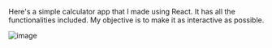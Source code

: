 Here's a simple calculator app that I made using React. 
It has all the functionalities included. 
My objective is to make it as interactive as possible.

![image](https://github.com/yushika-j/calculator/assets/98854274/63ef7213-3564-4807-96e2-e9eef8e081c2)

